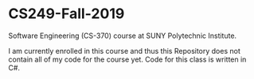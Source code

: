 # CS249-Fall-2019
Software Engineering (CS-370) course at SUNY Polytechnic Institute.

I am currently enrolled in this course and thus this Repository does not contain all of my code for the course yet. 
Code for this class is written in C#.
